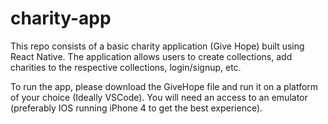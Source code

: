 # charity-app
This repo consists of a basic charity application (Give Hope) built using React Native. The application allows users to create collections, add charities to the respective collections, login/signup, etc. 

To run the app, please download the GiveHope file and run it on a platform of your choice (Ideally VSCode). You will need an access to an emulator (preferably IOS running iPhone 4 to get the best experience).
